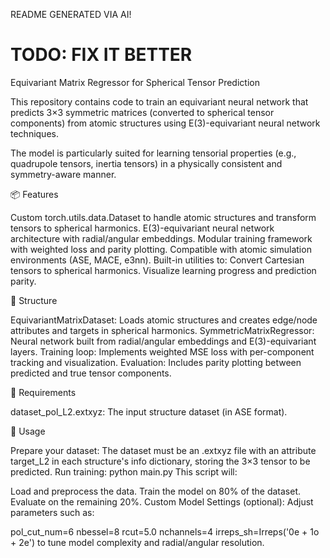 README GENERATED VIA AI! 
# TODO: FIX IT BETTER

Equivariant Matrix Regressor for Spherical Tensor Prediction

This repository contains code to train an equivariant neural network that predicts 3×3 symmetric matrices (converted to spherical tensor components) from atomic structures using E(3)-equivariant neural network techniques.

The model is particularly suited for learning tensorial properties (e.g., quadrupole tensors, inertia tensors) in a physically consistent and symmetry-aware manner.

📦 Features

Custom torch.utils.data.Dataset to handle atomic structures and transform tensors to spherical harmonics.
E(3)-equivariant neural network architecture with radial/angular embeddings.
Modular training framework with weighted loss and parity plotting.
Compatible with atomic simulation environments (ASE, MACE, e3nn).
Built-in utilities to:
Convert Cartesian tensors to spherical harmonics.
Visualize learning progress and prediction parity.

📁 Structure

EquivariantMatrixDataset: Loads atomic structures and creates edge/node attributes and targets in spherical harmonics.
SymmetricMatrixRegressor: Neural network built from radial/angular embeddings and E(3)-equivariant layers.
Training loop: Implements weighted MSE loss with per-component tracking and visualization.
Evaluation: Includes parity plotting between predicted and true tensor components.

🧪 Requirements

dataset_pol_L2.extxyz: The input structure dataset (in ASE format).

🚀 Usage

Prepare your dataset:
The dataset must be an .extxyz file with an attribute target_L2 in each structure's info dictionary, storing the 3×3 tensor to be predicted.
Run training:
python main.py
This script will:

Load and preprocess the data.
Train the model on 80% of the dataset.
Evaluate on the remaining 20%.
Custom Model Settings (optional):
Adjust parameters such as:

pol_cut_num=6
nbessel=8
rcut=5.0
nchannels=4
irreps_sh=Irreps('0e + 1o + 2e')
to tune model complexity and radial/angular resolution.
